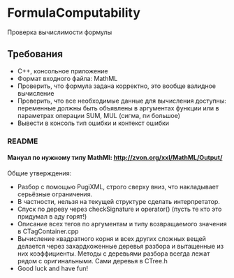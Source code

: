 # FormulaComputability
Проверка вычислимости формулы

## Требования
- C++, консольное приложение
- Формат входного файла: MathML
- Проверить, что формула задана корректно, это вообще валидное вычисление
- Проверить, что все необходимые данные для вычисления доступны: переменные должны быть объявлены в аргументах функции или в параметрах операции SUM, MUL (сигма, пи большое)
- Вывести в консоль тип ошибки и контекст ошибки

### README
#### Мануал по нужному типу MathMl: http://zvon.org/xxl/MathML/Output/
Общие утверждения:
- Разбор с помощью PugiXML, строго сверху вниз, что накладывает серьёзные ограничения. 
- В частности, нельзя на текущей структуре сделать интерпретатор.
- Спуск по дереву через checkSignature и operator() (пусть те кто это придумал в аду горят!)
- Описание всех тегов по аргументам и типу возвращаемого значения в CTagContainer.cpp
- Вычисление квадратного корня и всех других сложных вещей делается через захардкоженные деревья разбора и вытащенные из них коэффициенты. Методы с деревьями разбора всегда лежат рядом с оригинальными. Сами деревья в CTree.h
- Good luck and have fun!
